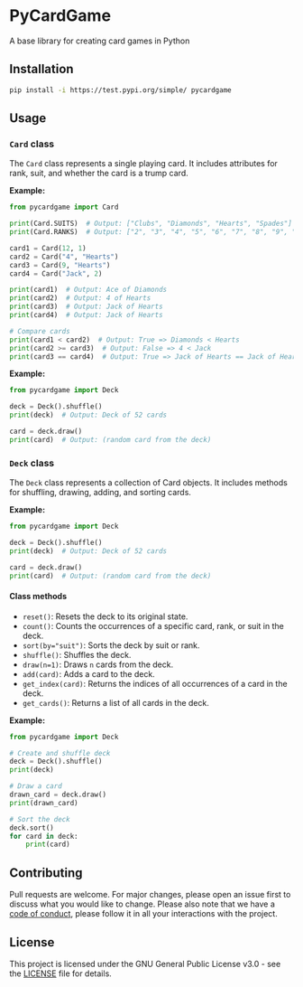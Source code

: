 # PyCardGame

A base library for creating card games in Python

<!--
Copyright (C) 2025  Popa-42
This program is free software: you can redistribute it and/or modify
it under the terms of the GNU General Public License as published by
the Free Software Foundation, either version 3 of the License, or
(at your option) any later version.
This program is distributed in the hope that it will be useful,
but WITHOUT ANY WARRANTY; without even the implied warranty of
MERCHANTABILITY or FITNESS FOR A PARTICULAR PURPOSE.  See the
GNU General Public License for more details.
You should have received a copy of the GNU General Public License
along with this program.  If not, see <https://www.gnu.org/licenses/>.
--->

## Installation

```bash
pip install -i https://test.pypi.org/simple/ pycardgame
```

## Usage

### `Card` class

The `Card` class represents a single playing card. It includes attributes for
rank, suit, and whether the card is a trump card.

**Example:**

```python
from pycardgame import Card

print(Card.SUITS)  # Output: ["Clubs", "Diamonds", "Hearts", "Spades"]
print(Card.RANKS)  # Output: ["2", "3", "4", "5", "6", "7", "8", "9", "10", "Jack", "Queen", "King", "Ace"]

card1 = Card(12, 1)
card2 = Card("4", "Hearts")
card3 = Card(9, "Hearts")
card4 = Card("Jack", 2)

print(card1)  # Output: Ace of Diamonds
print(card2)  # Output: 4 of Hearts
print(card3)  # Output: Jack of Hearts
print(card4)  # Output: Jack of Hearts

# Compare cards
print(card1 < card2)  # Output: True => Diamonds < Hearts
print(card2 >= card3)  # Output: False => 4 < Jack
print(card3 == card4)  # Output: True => Jack of Hearts == Jack of Hearts
```

**Example:**

```python
from pycardgame import Deck

deck = Deck().shuffle()
print(deck)  # Output: Deck of 52 cards

card = deck.draw()
print(card)  # Output: (random card from the deck)
```

### `Deck` class

The `Deck` class represents a collection of Card objects. It includes methods
for shuffling, drawing, adding, and sorting cards.

**Example:**

```python
from pycardgame import Deck

deck = Deck().shuffle()
print(deck)  # Output: Deck of 52 cards

card = deck.draw()
print(card)  # Output: (random card from the deck)
```

#### Class methods

- `reset()`: Resets the deck to its original state.
- `count()`: Counts the occurrences of a specific card, rank, or suit in the
  deck.
- `sort(by="suit")`: Sorts the deck by suit or rank.
- `shuffle()`: Shuffles the deck.
- `draw(n=1)`: Draws `n` cards from the deck.
- `add(card)`: Adds a card to the deck.
- `get_index(card)`: Returns the indices of all occurrences of a card in the
  deck.
- `get_cards()`: Returns a list of all cards in the deck.

**Example:**

```python
from pycardgame import Deck

# Create and shuffle deck
deck = Deck().shuffle()
print(deck)

# Draw a card
drawn_card = deck.draw()
print(drawn_card)

# Sort the deck
deck.sort()
for card in deck:
    print(card)
```

## Contributing

Pull requests are welcome. For major changes, please open an issue first to
discuss what you would like to change. Please also note that we have a
[code of conduct](CODE_OF_CONDUCT.md), please follow it in all your interactions
with the project.

## License

This project is licensed under the GNU General Public License v3.0 - see the
[LICENSE](LICENSE) file for details.
